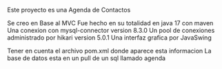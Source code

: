 Este proyecto es una Agenda de Contactos  

Se creo en Base al MVC
Fue hecho en su totalidad en java 17 con maven
Una conexion con mysql-connector version 8.3.0
Un pool de conexiones administrado por hikari version 5.0.1
Una interfaz grafica por JavaSwing

Tener en cuenta el archivo pom.xml donde aparece esta informacion
La base de datos esta en un pull de un sql llamado agenda
